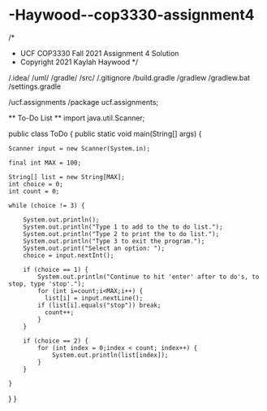# -Haywood--cop3330-assignment4
/*
 *  UCF COP3330 Fall 2021 Assignment 4 Solution
 *  Copyright 2021 Kaylah Haywood
 */
 
 /.idea/
/uml/
/gradle/
/src/
/.gitignore
/build.gradle
/gradlew
/gradlew.bat
/settings.gradle

/ucf.assignments
/package ucf.assignments;

** To-Do List **
import java.util.Scanner;

public class ToDo {
public static void main(String[] args) {

    Scanner input = new Scanner(System.in);

    final int MAX = 100;

    String[] list = new String[MAX];
    int choice = 0;
    int count = 0;
    
    while (choice != 3) {

        System.out.println();
        System.out.println("Type 1 to add to the to do list.");
        System.out.println("Type 2 to print the to do list.");
        System.out.println("Type 3 to exit the program.");
        System.out.print("Select an option: ");
        choice = input.nextInt();
        
        if (choice == 1) {
            System.out.println("Continue to hit 'enter' after to do's, to stop, type 'stop'.");
            for (int i=count;i<MAX;i++) {
              list[i] = input.nextLine();
            if (list[i].equals("stop")) break;
              count++;
            }
        }

        if (choice == 2) {
            for (int index = 0;index < count; index++) {
                System.out.println(list[index]);                    
            }                 
        }

    }

  }
}
